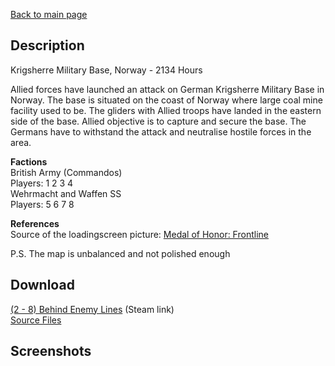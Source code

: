 [Back to main page](https://taddan.github.io/library/)<br/>
## Description
Krigsherre Military Base, Norway - 2134 Hours

Allied forces have launched an attack on German Krigsherre Military Base in Norway. The base is situated on the coast of Norway where large coal mine facility used to be. The gliders with Allied troops have landed in the eastern side of the base. Allied objective is to capture and secure the base. The Germans have to withstand the attack and neutralise hostile forces in the area.

<b>Factions</b></br>
British Army (Commandos)</br>
Players: 1 2 3 4</br>
Wehrmacht and Waffen SS</br>
Players: 5 6 7 8</br>

<b>References</b></br>
Source of the loadingscreen picture: [Medal of Honor: Frontline](medalofhonor.wikia.com)

P.S. The map is unbalanced and not polished enough
## Download
[(2 - 8) Behind Enemy Lines](https://steamcommunity.com/sharedfiles/filedetails/?id=530163440) (Steam link)<br/>
[Source Files]()

## Screenshots
